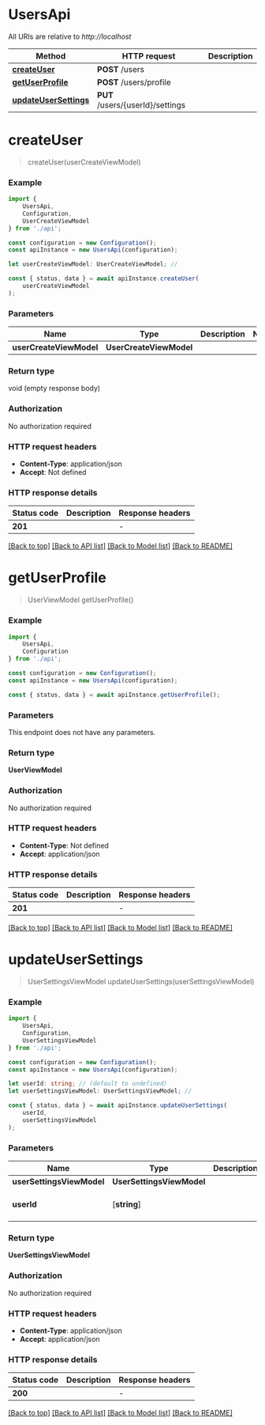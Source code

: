 # UsersApi

All URIs are relative to *http://localhost*

|Method | HTTP request | Description|
|------------- | ------------- | -------------|
|[**createUser**](#createuser) | **POST** /users | |
|[**getUserProfile**](#getuserprofile) | **POST** /users/profile | |
|[**updateUserSettings**](#updateusersettings) | **PUT** /users/{userId}/settings | |

# **createUser**
> createUser(userCreateViewModel)


### Example

```typescript
import {
    UsersApi,
    Configuration,
    UserCreateViewModel
} from './api';

const configuration = new Configuration();
const apiInstance = new UsersApi(configuration);

let userCreateViewModel: UserCreateViewModel; //

const { status, data } = await apiInstance.createUser(
    userCreateViewModel
);
```

### Parameters

|Name | Type | Description  | Notes|
|------------- | ------------- | ------------- | -------------|
| **userCreateViewModel** | **UserCreateViewModel**|  | |


### Return type

void (empty response body)

### Authorization

No authorization required

### HTTP request headers

 - **Content-Type**: application/json
 - **Accept**: Not defined


### HTTP response details
| Status code | Description | Response headers |
|-------------|-------------|------------------|
|**201** |  |  -  |

[[Back to top]](#) [[Back to API list]](../README.md#documentation-for-api-endpoints) [[Back to Model list]](../README.md#documentation-for-models) [[Back to README]](../README.md)

# **getUserProfile**
> UserViewModel getUserProfile()


### Example

```typescript
import {
    UsersApi,
    Configuration
} from './api';

const configuration = new Configuration();
const apiInstance = new UsersApi(configuration);

const { status, data } = await apiInstance.getUserProfile();
```

### Parameters
This endpoint does not have any parameters.


### Return type

**UserViewModel**

### Authorization

No authorization required

### HTTP request headers

 - **Content-Type**: Not defined
 - **Accept**: application/json


### HTTP response details
| Status code | Description | Response headers |
|-------------|-------------|------------------|
|**201** |  |  -  |

[[Back to top]](#) [[Back to API list]](../README.md#documentation-for-api-endpoints) [[Back to Model list]](../README.md#documentation-for-models) [[Back to README]](../README.md)

# **updateUserSettings**
> UserSettingsViewModel updateUserSettings(userSettingsViewModel)


### Example

```typescript
import {
    UsersApi,
    Configuration,
    UserSettingsViewModel
} from './api';

const configuration = new Configuration();
const apiInstance = new UsersApi(configuration);

let userId: string; // (default to undefined)
let userSettingsViewModel: UserSettingsViewModel; //

const { status, data } = await apiInstance.updateUserSettings(
    userId,
    userSettingsViewModel
);
```

### Parameters

|Name | Type | Description  | Notes|
|------------- | ------------- | ------------- | -------------|
| **userSettingsViewModel** | **UserSettingsViewModel**|  | |
| **userId** | [**string**] |  | defaults to undefined|


### Return type

**UserSettingsViewModel**

### Authorization

No authorization required

### HTTP request headers

 - **Content-Type**: application/json
 - **Accept**: application/json


### HTTP response details
| Status code | Description | Response headers |
|-------------|-------------|------------------|
|**200** |  |  -  |

[[Back to top]](#) [[Back to API list]](../README.md#documentation-for-api-endpoints) [[Back to Model list]](../README.md#documentation-for-models) [[Back to README]](../README.md)

